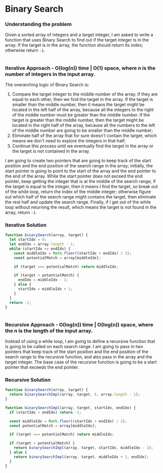 # Binary Search

### Understanding the problem

Given a sorted array of integers and a target integer, I am asked to write a function that uses Binary Search to find out if the target integer is in the array. If the target is in the array, the function should return its index; otherwise return `-1`.

#

### Iterative Approach - O(log(n)) time | O(1) space, where n is the number of integers in the input array.

The overarching logic of Binary Search is:

1. Compare the target integer to the middle number of the array. If they are equal to each other, then we find the target in the array. If the target is smaller than the middle number, then it means the target might be located in the left half of the array, because all the integers to the right of the middle number must be greater than the middle number. If the target is greater than the middle number, then the target might be located in the right half of the array, because all the numbers to the left of the middle number are going to be smaller than the middle number;
2. Eliminate half of the array that for sure doesn't contain the target, which means we don't need to explore the integers in that half;
3. Continue this process until we eventually find the target in the array or the target is not contained in the array.

I am going to create two pointers that are going to keep track of the start position and the end position of the search range in the array; initially, the start pointer is going to point to the start of the array and the end pointer to the end of the array. While the start pointer does not exceed the end pointer, keep getting the integer that is at the middle of the search range; if the target is equal to the integer, then it means I find the target, so break out of the while loop, return the index of the middle integer; otherwise figure out which half of the search range might contains the target, then eliminate the rest half and update the search range. Finally, if I get out of the while loop without returning the result, which means the target is not found in the array, return `-1`.

### Iterative Solution

```js
function binarySearch(array, target) {
  let startIdx = 0;
  let endIdx = array.length - 1;
  while (startIdx <= endIdx) {
    const middleIdx = Math.floor((startIdx + endIdx) / 2);
    const potentialMatch = array[middleIdx];

    if (target === potentialMatch) return middleIdx;

    if (target < potentialMatch) {
      endIdx = middleIdx - 1;
    } else {
      startIdx = middleIdx + 1;
    }
  }
  return -1;
}
```

#

### Recursive Approach - O(log(n)) time | O(log(n)) space, where the n is the length of the input array.

Instead of using a while loop, I am going to define a recursive function that is going to be called on each search range. I am going to pass in two pointers that keep track of the start position and the end position of the search range to the recursive function, and also pass in the array and the target integer. The base case of the recursive function is going to be a start pointer that exceeds the end pointer.

### Recursive Solution

```js
function binarySearch(array, target) {
  return binarySearchImpl(array, target, 0, array.length - 1);
}

function binarySearchImpl(array, target, startIdx, endIdx) {
  if (startIdx > endIdx) return -1;

  const middleIdx = Math.floor((startIdx + endIdx) / 2);
  const potentialMatch = array[middleIdx];

  if (target === potentialMatch) return middleIdx;

  if (target < potentialMatch) {
    return binarySearchImpl(array, target, startIdx, middleIdx - 1);
  } else {
    return binarySearchImpl(array, target, middleIdx + 1, endIdx);
  }
}
```
